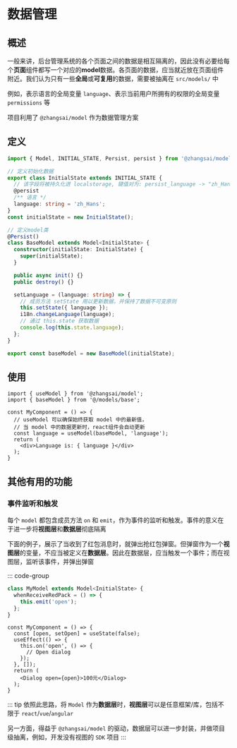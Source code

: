 # 数据管理

## 概述

一般来讲，后台管理系统的各个页面之间的数据是相互隔离的，因此没有必要给每个**页面**组件都写一个对应的**model**数据。各页面的数据，应当就近放在页面组件附近。我们认为只有一些**全局**或**可复用**的数据，需要被抽离在 `src/models/` 中

例如，表示语言的全局变量 `language`、表示当前用户所拥有的权限的全局变量 `permissions` 等

项目利用了 `@zhangsai/model` 作为数据管理方案

## 定义

```ts
import { Model, INITIAL_STATE, Persist, persist } from '@zhangsai/model';

// 定义初始化数据
export class InitialState extends INITIAL_STATE {
  // 该字段将被持久化进 localstorage, 键值对为: persist_language -> "zh_Hans"
  @persist
  /** 语言 */
  language: string = 'zh_Hans';
}
const initialState = new InitialState();

// 定义model类
@Persist()
class BaseModel extends Model<InitialState> {
  constructor(initialState: InitialState) {
    super(initialState);
  }

  public async init() {}
  public destroy() {}

  setLanguage = (language: string) => {
    // 成员方法 setState 用以更新数据，并保持了数据不可变原则
    this.setState({ language });
    i18n.changeLanguage(language);
    // 通过 this.state 获取数据
    console.log(this.state.language);
  };
}

export const baseModel = new BaseModel(initialState);
```

## 使用

```tsx
import { useModel } from '@zhangsai/model';
import { baseModel } from '@/models/base';

const MyComponent = () => {
  // useModel 可以确保始终获取 model 中的最新值，
  // 当 model 中的数据更新时，react组件会自动更新
  const language = useModel(baseModel, 'language');
  return (
    <div>Language is: { language }</div>
  );
}
```

## 其他有用的功能

### 事件监听和触发

每个 `model` 都包含成员方法 `on` 和 `emit`，作为事件的监听和触发。事件的意义在于进一步将**视图层**和**数据层**彻底隔离

下面的例子，展示了当收到了红包消息时，就弹出抢红包弹窗。但弹窗作为一个**视图层**的变量，不应当被定义在**数据层**。因此在数据层，应当触发一个事件；而在视图层，监听该事件，并弹出弹窗

::: code-group

```ts [@/models/some.ts]
class MyModel extends Model<InitialState> {
  whenReceiveRedPack = () => {
    this.emit('open');
  };
}
```

```tsx [@/pages/some.tsx]
const MyComponent = () => {
  const [open, setOpen] = useState(false);
  useEffect(() => {
    this.on('open', () => {
      // Open dialog
    });
  }, []);
  return (
    <Dialog open={open}>100元</Dialog>
  );
}
```

::: tip
依照此思路，将 `Model` 作为**数据层**时，**视图层**可以是任意框架/库，包括不限于 `react`/`vue`/`angular`

另一方面，得益于 `@zhangsai/model` 的驱动，数据层可以进一步封装，并做项目级抽离，例如，开发没有视图的 `SDK` 项目
:::
